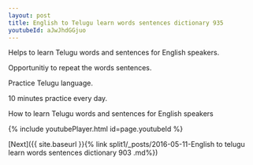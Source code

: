 ```yaml
---
layout: post
title: English to Telugu learn words sentences dictionary 935 
youtubeId: aJwJhdGGjuo
---
```

 
 
Helps to learn Telugu words and sentences for English speakers.

Opportunitiy to repeat the words sentences. 

Practice Telugu language. 
 
10 minutes practice every day. 
 
How to learn Telugu words and sentences for English speakers 
 
{% include youtubePlayer.html id=page.youtubeId %}
 
 
[Next]({{ site.baseurl }}{% link  split1/_posts/2016-05-11-English to telugu learn words sentences dictionary 903 .md%})
 
